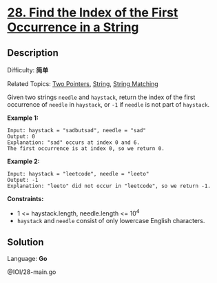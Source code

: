 # [28\. Find the Index of the First Occurrence in a String](https://leetcode.cn/problems/find-the-index-of-the-first-occurrence-in-a-string/)

## Description

Difficulty: **简单**  

Related Topics: [Two Pointers](https://leetcode.cn/tag/https://leetcode.cn/tag/two-pointers//), [String](https://leetcode.cn/tag/https://leetcode.cn/tag/string//), [String Matching](https://leetcode.cn/tag/https://leetcode.cn/tag/string-matching//)


Given two strings `needle` and `haystack`, return the index of the first occurrence of `needle` in `haystack`, or `-1` if `needle` is not part of `haystack`.

**Example 1:**

```
Input: haystack = "sadbutsad", needle = "sad"
Output: 0
Explanation: "sad" occurs at index 0 and 6.
The first occurrence is at index 0, so we return 0.
```

**Example 2:**

```
Input: haystack = "leetcode", needle = "leeto"
Output: -1
Explanation: "leeto" did not occur in "leetcode", so we return -1.
```

**Constraints:**

*   1 <= haystack.length, needle.length <= 10<sup>4</sup>
*   `haystack` and `needle` consist of only lowercase English characters.


## Solution

Language: **Go**

@IOI/28-main.go
